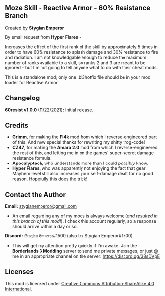 Moze Skill - Reactive Armor - 60% Resistance Branch
---------------------------
Created by **Stygian Emperor**

By email request from **Hyper Flares** - 

Increases the effect of the first rank of the skill by approximately 5 times in order to have 60% resistance to splash damage and 30% resistance to fire and radiation. I am not knowledgable enough to reduce the maximum number of ranks available to a skill, so ranks 2 and 3 are meant to be ignored - but I'm not going to tell anyone what to do with their cheat mods.

This is a standalone mod; only one .bl3hotfix file should be in your mod loader for Reactive Armor.

Changelog
---------
**60resist v1.0.0** (11/22/2021)**:** Initial release.

Credits
-------
- **Grimm**, for making the **Fl4k** mod from which I reverse-engineered part of this. And now special thanks for rewriting my shitty trog-code!
- **CZ47**, for making the **Amara 2.0** mod from which I reverse-engineered the rest of this, and letting me in on the games' super-secret damage resistance formula.
- **Apocalyptech**, who understands more than I could *possibly* know.
- **Hyper Flares**, who was apparently not enjoying the fact that gear Mayhem level still also increases your self-damage dealt for no good reason. Hopefully this does the trick!

Contact the Author
------------------
**Email:** stygianemperor@gmail.com
- An email regarding any of my mods is always welcome (*and resulted in this branch of this mod!*). I check this account regularly, so a response should arrive within a day or so.

**Discord:** 𝔖𝔱𝔶𝔤𝔦𝔞𝔫 𝔈𝔪𝔭𝔢𝔯𝔬𝔯#1500 (also try Stygian Emperor#1500)
- This will get my attention pretty quickly if I'm awake. Join the **Borderlands 3 Modding** server to send me private messages, or just @ me in an appropriate channel on the server: https://discord.gg/38sDVpE

Licenses
--------
This mod is licensed under [Creative Commons Attribution-ShareAlike 4.0 International](https://creativecommons.org/licenses/by-sa/4.0/).
